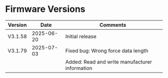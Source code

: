 # Firmware Versions

| Version | Date       | Comments                                       |
| ------- | ---------- | ---------------------------------------------- |
| V3.1.58 | 2025-06-20 | Initial release                                |
| V3.1.79 | 2025-07-03 | Fixed bug: Wrong force data length             |
|         |            | Added: Read and write manufacturer information |

